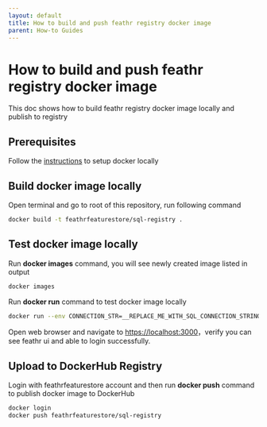 ```yaml
---
layout: default
title: How to build and push feathr registry docker image
parent: How-to Guides
---
```


# How to build and push feathr registry docker image

This doc shows how to build feathr registry docker image locally and publish to registry

## Prerequisites

Follow the [instructions](https://docs.docker.com/get-docker) to setup docker locally

## Build docker image locally

Open terminal and go to root of this repository, run following command

```bash
docker build -t feathrfeaturestore/sql-registry .
```

## Test docker image locally

Run **docker images** command, you will see newly created image listed in output

```bash
docker images
```

Run **docker run** command to test docker image locally

```bash
docker run --env CONNECTION_STR=__REPLACE_ME_WITH_SQL_CONNECTION_STRING__ --env API_BASE=api/v1 -it --rm -p 3000:80 feathrfeaturestore/sql-registry
```

Open web browser and navigate to <https://localhost:3000>，verify you can see feathr ui and able to login successfully.

## Upload to DockerHub Registry

Login with feathrfeaturestore account and then run **docker push** command to publish docker image to DockerHub

```bash
docker login
docker push feathrfeaturestore/sql-registry
```


